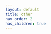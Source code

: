 ```yaml
---
layout: default
title: other
nav_order: 2
has_children: true
---
```

<!--stackedit_data:
eyJoaXN0b3J5IjpbLTExMzM2NTE1MjddfQ==
-->